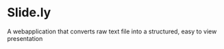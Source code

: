 # Slide.ly
 A webapplication that converts raw text file into a structured, easy to view presentation

